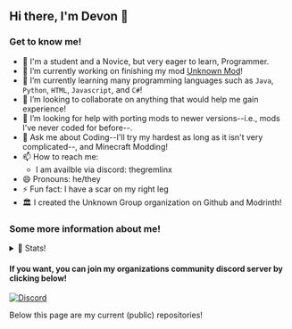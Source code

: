 ## Hi there, I'm Devon 👋
### Get to know me!
- 🏫 I'm a student and a Novice, but very eager to learn, Programmer.
- 🔭 I’m currently working on finishing my mod [Unknown Mod](https://github.com/devonk15/unknown-mod)!
- 🌱 I’m currently learning many programming languages such as ```Java```, ```Python```, ```HTML```, ```Javascript```, and ```C#```!
- 👯 I’m looking to collaborate on anything that would help me gain experience!
- 🤔 I’m looking for help with porting mods to newer versions--i.e., mods I've never coded for before--.
- 💬 Ask me about Coding--I'll try my hardest as long as it isn't very complicated--, and Minecraft Modding!
- 📫 How to reach me:
  - I am availble via discord: thegremlinx
- 😄 Pronouns: he/they
- ⚡ Fun fact: I have a scar on my right leg
- 🏛️ I created the Unknown Group organization on Github and Modrinth!

<h3> Some more information about me! </h3>
<details>
  <summary> 💪 Stats! </summary>

[![Stats](https://github-readme-stats-devonk15s-projects.vercel.app/api?username=devonk15&show_icons=true&count_private&theme=dark)](https://github.com/devonk15)

Unknown Mod Following on Modrinth:

<a href="https://modrinth.com/mod/unknown-mod" target="_blank"><img alt="Modrinth Followers" src="https://img.shields.io/modrinth/followers/7EyjyjZ4?style=for-the-badge&logo=modrinth&label=modrinth_followers&labelColor=c9c9c5&color=gray"></a>

Custom Splashes Following on Modrinth:

<a href="https://modrinth.com/resourcepack/customizable-splashes" target="_blank"><img alt="Modrinth Followers" src="https://img.shields.io/modrinth/followers/4WjPj1j4?style=for-the-badge&logo=modrinth&label=modrinth_followers&labelColor=c9c9c5&color=gray"></a>

</details>
<h4> If you want, you can join my organizations community discord server by clicking below! </h4>

[![Discord](https://img.shields.io/badge/discord_community-gray?style=for-the-badge&logo=discord&logoColor=white&color=%235865F2)](https://discord.gg/jspNzHYTFn)

Below this page are my current (public) repositories!

